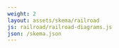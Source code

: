 ```yaml
---
weight: 2
layout: assets/skema/railroad
js: railroad/railroad-diagrams.js
json: /skema.json
---
```

